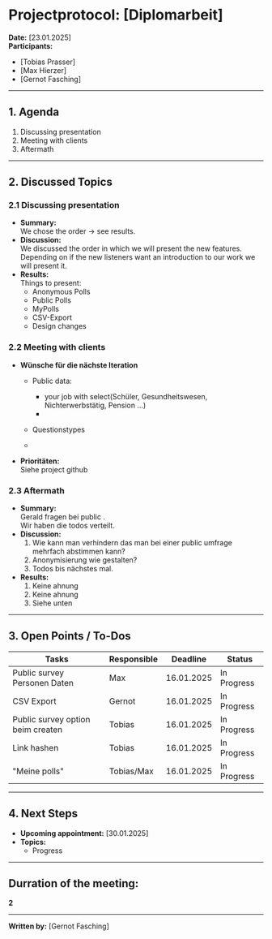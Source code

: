 # Projectprotocol: **[Diplomarbeit]**

**Date:** [23.01.2025]  
**Participants:**  
- [Tobias Prasser]  
- [Max Hierzer]  
- [Gernot Fasching]  

---

## 1. Agenda
1. Discussing presentation
2. Meeting with clients
3. Aftermath

---

## 2. Discussed Topics
### 2.1 Discussing presentation
- **Summary:**  
  We chose the order -> see results.
- **Discussion:**  
  We discussed the order in which we will present the new features. Depending on if the new listeners want an introduction to our work we will present it.
- **Results:**  
  Things to present:
  - Anonymous Polls
  - Public Polls
  - MyPolls
  - CSV-Export
  - Design changes


### 2.2 Meeting with clients
- **Wünsche für die nächste Iteration**  
  - Public data:
    - your job with select(Schüler, Gesundheitswesen, Nichterwerbstätig, Pension ...)
    - 

  - Questionstypes
   - 
  

- **Prioritäten:**  
  Siehe project github


### 2.3 Aftermath
- **Summary:**  
  Gerald fragen bei public .  
  Wir haben die todos verteilt.
- **Discussion:**  
  1. Wie kann man verhindern das man bei einer public umfrage mehrfach abstimmen kann?
  2. Anonymisierung wie gestalten?
  3. Todos bis nächstes mal.
- **Results:**  
  1. Keine ahnung
  2. Keine ahnung
  3. Siehe unten

---

## 3. Open Points / To-Dos
| Tasks                             | Responsible    | Deadline       | Status       |
|-----------------------------------|----------------|----------------|--------------|
| Public survey Personen Daten      | Max            | 16.01.2025     | In Progress  |
| CSV Export                        | Gernot         | 16.01.2025     | In Progress  |
| Public survey option beim createn | Tobias         | 16.01.2025     | In Progress  |
| Link hashen                       | Tobias         | 16.01.2025     | In Progress  |
| "Meine polls"                     | Tobias/Max     | 16.01.2025     | In Progress  |

---

## 4. Next Steps
- **Upcoming appointment:** [30.01.2025]  
- **Topics:**  
  - Progress

---

## Durration of the meeting:
 **2**

---

**Written by:** [Gernot Fasching]
